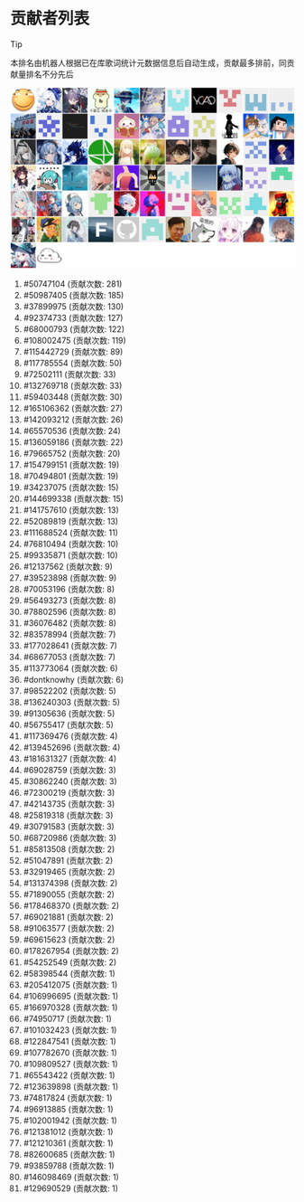 # 贡献者列表

> [!TIP]
> 本排名由机器人根据已在库歌词统计元数据信息后自动生成，贡献最多排前，同贡献量排名不分先后

![贡献者头像画廊](./CONTRIBUTORS.svg)

1. #50747104 (贡献次数: 281)
2. #50987405 (贡献次数: 185)
3. #37899975 (贡献次数: 130)
4. #92374733 (贡献次数: 127)
5. #68000793 (贡献次数: 122)
6. #108002475 (贡献次数: 119)
7. #115442729 (贡献次数: 89)
8. #117785554 (贡献次数: 50)
9. #72502111 (贡献次数: 33)
10. #132769718 (贡献次数: 33)
11. #59403448 (贡献次数: 30)
12. #165106362 (贡献次数: 27)
13. #142093212 (贡献次数: 26)
14. #65570536 (贡献次数: 24)
15. #136059186 (贡献次数: 22)
16. #79665752 (贡献次数: 20)
17. #154799151 (贡献次数: 19)
18. #70494801 (贡献次数: 19)
19. #34237075 (贡献次数: 15)
20. #144699338 (贡献次数: 15)
21. #141757610 (贡献次数: 13)
22. #52089819 (贡献次数: 13)
23. #111688524 (贡献次数: 11)
24. #76810494 (贡献次数: 10)
25. #99335871 (贡献次数: 10)
26. #12137562 (贡献次数: 9)
27. #39523898 (贡献次数: 9)
28. #70053196 (贡献次数: 8)
29. #56493273 (贡献次数: 8)
30. #78802596 (贡献次数: 8)
31. #36076482 (贡献次数: 8)
32. #83578994 (贡献次数: 7)
33. #177028641 (贡献次数: 7)
34. #68677053 (贡献次数: 7)
35. #113773064 (贡献次数: 6)
36. #dontknowhy (贡献次数: 6)
37. #98522202 (贡献次数: 5)
38. #136240303 (贡献次数: 5)
39. #91305636 (贡献次数: 5)
40. #56755417 (贡献次数: 5)
41. #117369476 (贡献次数: 4)
42. #139452696 (贡献次数: 4)
43. #181631327 (贡献次数: 4)
44. #69028759 (贡献次数: 3)
45. #30862240 (贡献次数: 3)
46. #72300219 (贡献次数: 3)
47. #42143735 (贡献次数: 3)
48. #25819318 (贡献次数: 3)
49. #30791583 (贡献次数: 3)
50. #68720986 (贡献次数: 3)
51. #85813508 (贡献次数: 2)
52. #51047891 (贡献次数: 2)
53. #32919465 (贡献次数: 2)
54. #131374398 (贡献次数: 2)
55. #71890055 (贡献次数: 2)
56. #178468370 (贡献次数: 2)
57. #69021881 (贡献次数: 2)
58. #91063577 (贡献次数: 2)
59. #69615623 (贡献次数: 2)
60. #178267954 (贡献次数: 2)
61. #54252549 (贡献次数: 2)
62. #58398544 (贡献次数: 1)
63. #205412075 (贡献次数: 1)
64. #106996695 (贡献次数: 1)
65. #166970328 (贡献次数: 1)
66. #74950717 (贡献次数: 1)
67. #101032423 (贡献次数: 1)
68. #122847541 (贡献次数: 1)
69. #107782670 (贡献次数: 1)
70. #109809527 (贡献次数: 1)
71. #65543422 (贡献次数: 1)
72. #123639898 (贡献次数: 1)
73. #74817824 (贡献次数: 1)
74. #96913885 (贡献次数: 1)
75. #102001942 (贡献次数: 1)
76. #121381012 (贡献次数: 1)
77. #121210361 (贡献次数: 1)
78. #82600685 (贡献次数: 1)
79. #93859788 (贡献次数: 1)
80. #146098469 (贡献次数: 1)
81. #129690529 (贡献次数: 1)
